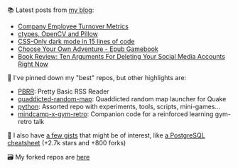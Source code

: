 
📚 Latest posts from <a href="https://blog.kartones.net/">my blog</a>:

<!--START_SECTION:blogposts-->
* [Company Employee Turnover Metrics](https:&#x2F;&#x2F;blog.kartones.net&#x2F;post&#x2F;company-employee-turnover-metrics&#x2F;)
* [ctypes, OpenCV and Pillow](https:&#x2F;&#x2F;blog.kartones.net&#x2F;post&#x2F;ctypes-opencv-pillow&#x2F;)
* [CSS-Only dark mode in 15 lines of code](https:&#x2F;&#x2F;blog.kartones.net&#x2F;post&#x2F;css-only-dark-mode-in-15-lines-of-code&#x2F;)
* [Choose Your Own Adventure - Epub Gamebook](https:&#x2F;&#x2F;blog.kartones.net&#x2F;post&#x2F;choose-your-own-adventure-gamebook-epub&#x2F;)
* [Book Review: Ten Arguments For Deleting Your Social Media Accounts Right Now](https:&#x2F;&#x2F;blog.kartones.net&#x2F;post&#x2F;book-review-ten-arguments-deleting-social-media-accounts-now&#x2F;)
<!--END_SECTION:blogposts-->


📌 I've pinned down my "best" repos, but other highlights are:
* [PBRR](https://github.com/Kartones/pbrr): Pretty Basic RSS Reader
* [quaddicted-random-map](https://github.com/Kartones/quaddicted-random-map): Quaddicted random map launcher for Quake
* [python](https://github.com/Kartones/python): Assorted repo with experiments, tools, scripts, mini-games...
* [mindcamp-x-gym-retro](https://github.com/Kartones/mindcamp-x-gym-retro): Companion code for a reinforced learning gym-retro talk 


📝 I also have [a few gists](https://gist.github.com/Kartones?direction=desc&sort=updated) that might be of interest, like [a PostgreSQL cheatsheet](https://gist.github.com/Kartones/dd3ff5ec5ea238d4c546) (+2.7k stars and +800 forks)


🗃️ My forked repos are <a href="https://github.com/kartones-forks/">here</a>

<!--
<img src="matrix-effect.svg" width="100%" height="128">
-->

